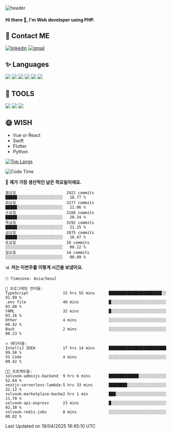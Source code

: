 ![header](https://capsule-render.vercel.app/api?type=waving&color=auto&height=300&section=header&text=Elin&fontSize=90&animation=twinkling)

#### Hi there 👋, I'm <b>Web developer</b> using PHP. ####

<!--
- 🔭 I’m currently working on Uniwill
- 🌱 I’m currently learning Vue or React or Python.
-->

<!---#### I am PHP developer --->

## 💌 Contact ME ###
[<img src='https://img.shields.io/badge/-EunjiKo-%230A66C2?style=flat-square&logo=LinkedIn&logoColor=white' alt='linkedin'>](https://www.linkedin.com/in/https://www.linkedin.com/in/eunji-ko-00a907164//)  [<img src='https://img.shields.io/badge/-einee214%40gmail.com-%23EA4335?style=flat-square&logo=Gmail&logoColor=white' alt='gmail'>](einee214@gmail.com)  


## ✨ Languages
<img src='https://img.shields.io/badge/-PHP-%23777BB4?style=for-the-badge&logo=PHP&logoColor=white'> <img src='https://img.shields.io/badge/-Laravel-%23FF2D20?style=for-the-badge&logo=Laravel&logoColor=white'> <img src='https://img.shields.io/badge/Jquery-%230769AD?style=for-the-badge&logo=Jquery&logoColor=white'> <img src='https://img.shields.io/badge/CSS3-%231572B6?style=for-the-badge&logo=CSS3&logoColor=white'> <img src='https://img.shields.io/badge/Bootstrap-%237952B3?style=for-the-badge&logo=Bootstrap&logoColor=white' > <img src='https://img.shields.io/badge/MySQL-%234479A1?style=for-the-badge&logo=MySQL&logoColor=white' >

## 🌷 TOOLS
<img src='https://img.shields.io/badge/PHPSTORM-%23000000?style=for-the-badge&logo=PhpStorm&logoColor=white' > <img src='https://img.shields.io/badge/GitLab-%23FCA121?style=for-the-badge&logo=GitLab&logoColor=white' > <img src='https://img.shields.io/badge/GitHub-%23181717?style=for-the-badge&logo=GitHub&logoColor=white'>


## 🌞 WISH
- Vue or React
- Swift
- Flutter
- Python


[![Top Langs](https://github-readme-stats.vercel.app/api/top-langs/?username=ein214&layout=compact)](https://github.com/anuraghazra/github-readme-stats)

<!--START_SECTION:waka-->
![Code Time](http://img.shields.io/badge/Code%20Time-4%2C170%20hrs%2035%20mins-blue)

📅 **제가 가장 생산적인 날은 목요일이에요.** 

```text
월요일                      2921 commits        █████░░░░░░░░░░░░░░░░░░░░   18.77 % 
화요일                      3277 commits        █████░░░░░░░░░░░░░░░░░░░░   21.06 % 
수요일                      3166 commits        █████░░░░░░░░░░░░░░░░░░░░   20.34 % 
목요일                      3292 commits        █████░░░░░░░░░░░░░░░░░░░░   21.15 % 
금요일                      2875 commits        █████░░░░░░░░░░░░░░░░░░░░   18.47 % 
토요일                      18 commits          ░░░░░░░░░░░░░░░░░░░░░░░░░   00.12 % 
일요일                      14 commits          ░░░░░░░░░░░░░░░░░░░░░░░░░   00.09 % 
```


📊 **저는 이번주를 이렇게 시간을 보냈어요.** 

```text
🕑︎ Timezone: Asia/Seoul

💬 프로그래밍 언어들: 
TypeScript               15 hrs 55 mins      ███████████████████████░░   91.99 % 
.env file                40 mins             █░░░░░░░░░░░░░░░░░░░░░░░░   03.88 % 
YAML                     32 mins             █░░░░░░░░░░░░░░░░░░░░░░░░   03.16 % 
Other                    4 mins              ░░░░░░░░░░░░░░░░░░░░░░░░░   00.42 % 
Bash                     2 mins              ░░░░░░░░░░░░░░░░░░░░░░░░░   00.23 % 

🔥 에디터들: 
IntelliJ IDEA            17 hrs 14 mins      █████████████████████████   99.58 % 
VS Code                  4 mins              ░░░░░░░░░░░░░░░░░░░░░░░░░   00.42 % 

🐱‍💻 프로젝트들: 
solvook-adminjs-backend  9 hrs 6 mins        █████████████░░░░░░░░░░░░   52.64 % 
nestjs-serverless-lambda-5 hrs 33 mins       ████████░░░░░░░░░░░░░░░░░   32.12 % 
solvook-marketplace-backe2 hrs 1 min         ███░░░░░░░░░░░░░░░░░░░░░░   11.70 % 
solvook-api-express      23 mins             █░░░░░░░░░░░░░░░░░░░░░░░░   02.30 % 
solvook-redis-jobs       8 mins              ░░░░░░░░░░░░░░░░░░░░░░░░░   00.82 % 
```


 Last Updated on 19/04/2025 18:45:10 UTC
<!--END_SECTION:waka-->

<!---![GitHub stats](https://github-readme-stats.vercel.app/api?username=ein214&show_icons=true&theme=dracula)  --->



